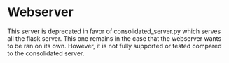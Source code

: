 # Webserver

This server is deprecated in favor of consolidated_server.py which serves all the flask server. This one remains in the case that the webserver wants to be ran on its own. However, it is not fully supported or tested compared to the consolidated server.